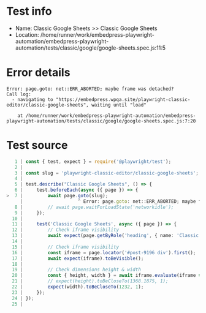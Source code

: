 # Test info

- Name: Classic Google Sheets >> Classic Google Sheets
- Location: /home/runner/work/embedpress-playwright-automation/embedpress-playwright-automation/tests/classic/google/google-sheets.spec.js:11:5

# Error details

```
Error: page.goto: net::ERR_ABORTED; maybe frame was detached?
Call log:
  - navigating to "https://embedpress.wpqa.site/playwright-classic-editor/classic-google-sheets", waiting until "load"

    at /home/runner/work/embedpress-playwright-automation/embedpress-playwright-automation/tests/classic/google/google-sheets.spec.js:7:20
```

# Test source

```ts
   1 | const { test, expect } = require('@playwright/test');
   2 |
   3 | const slug = 'playwright-classic-editor/classic-google-sheets';
   4 |
   5 | test.describe("Classic Google Sheets", () => {
   6 |     test.beforeEach(async ({ page }) => {
>  7 |         await page.goto(slug);
     |                    ^ Error: page.goto: net::ERR_ABORTED; maybe frame was detached?
   8 |         // await page.waitForLoadState('networkidle');
   9 |     });
  10 |
  11 |     test('Classic Google Sheets', async ({ page }) => {
  12 |         // Check iframe visibility        
  13 |         await expect(page.getByRole('heading', { name: 'Classic Google Sheets' })).toBeVisible();
  14 |
  15 |         // Check iframe visibility
  16 |         const iframe = page.locator('#post-9196 div').first();
  17 |         await expect(iframe).toBeVisible();
  18 |
  19 |         // Check dimensions height & width
  20 |         const { height, width } = await iframe.evaluate(iframe => iframe.getBoundingClientRect());
  21 |         // expect(height).toBeCloseTo(1368.1875, 1);
  22 |         expect(width).toBeCloseTo(1232, 1);
  23 |     });
  24 | });
  25 |
```